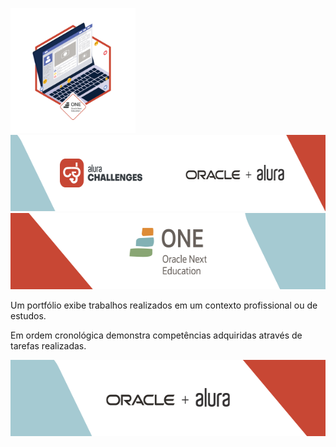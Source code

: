 
<img height="200px" width="200px" src="assets\image\alura_oracle\insignia.png"><br>
<img height="122px" width="600px" src="assets\image\alura_oracle\alura_challenge.png"><br>
<img height="122px" width="600px" src="assets\image\alura_oracle\oracle_one.png"><br>

Um portfólio exibe trabalhos realizados em um contexto profissional ou de estudos.

Em ordem cronológica demonstra competências adquiridas através de tarefas realizadas.

<img height="122px" width="600px" src="assets\image\alura_oracle\oracle_alura.png"><br>
